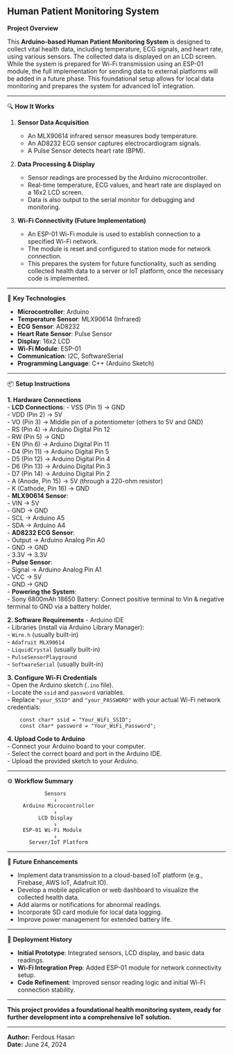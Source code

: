 ## Human Patient Monitoring System ##

**Project Overview**

This **Arduino-based Human Patient Monitoring System** is designed to collect vital health data, including temperature, ECG signals, and heart rate, using various sensors. The collected data is displayed on an LCD screen. While the system is prepared for Wi-Fi transmission using an ESP-01 module, the full implementation for sending data to external platforms will be added in a future phase. This foundational setup allows for local data monitoring and prepares the system for advanced IoT integration.

---

🔍 **How It Works**

1.  **Sensor Data Acquisition**
    - An MLX90614 infrared sensor measures body temperature.
    - An AD8232 ECG sensor captures electrocardiogram signals.
    - A Pulse Sensor detects heart rate (BPM).

2.  **Data Processing & Display**
    - Sensor readings are processed by the Arduino microcontroller.
    - Real-time temperature, ECG values, and heart rate are displayed on a 16x2 LCD screen.
    - Data is also output to the serial monitor for debugging and monitoring.

3.  **Wi-Fi Connectivity (Future Implementation)**
    - An ESP-01 Wi-Fi module is used to establish connection to a specified Wi-Fi network.
    - The module is reset and configured to station mode for network connection.
    - This prepares the system for future functionality, such as sending collected health data to a server or IoT platform, once the necessary code is implemented.

---

🔧 **Key Technologies**

- **Microcontroller**: Arduino
- **Temperature Sensor**: MLX90614 (Infrared)
- **ECG Sensor**: AD8232
- **Heart Rate Sensor**: Pulse Sensor
- **Display**: 16x2 LCD
- **Wi-Fi Module**: ESP-01
- **Communication**: I2C, SoftwareSerial
- **Programming Language**: C++ (Arduino Sketch)

---

📦 **Setup Instructions**

**1. Hardware Connections**  
    - **LCD Connections**:
        - VSS (Pin 1) $\rightarrow$ GND  
        - VDD (Pin 2) $\rightarrow$ 5V  
        - VO (Pin 3) $\rightarrow$ Middle pin of a potentiometer (others to 5V and GND)  
        - RS (Pin 4) $\rightarrow$ Arduino Digital Pin 12  
        - RW (Pin 5) $\rightarrow$ GND  
        - EN (Pin 6) $\rightarrow$ Arduino Digital Pin 11  
        - D4 (Pin 11) $\rightarrow$ Arduino Digital Pin 5  
        - D5 (Pin 12) $\rightarrow$ Arduino Digital Pin 4  
        - D6 (Pin 13) $\rightarrow$ Arduino Digital Pin 3  
        - D7 (Pin 14) $\rightarrow$ Arduino Digital Pin 2  
        - A (Anode, Pin 15) $\rightarrow$ 5V (through a 220-ohm resistor)  
        - K (Cathode, Pin 16) $\rightarrow$ GND  
    - **MLX90614 Sensor**:  
        - VIN $\rightarrow$ 5V  
        - GND $\rightarrow$ GND  
        - SCL $\rightarrow$ Arduino A5  
        - SDA $\rightarrow$ Arduino A4  
    - **AD8232 ECG Sensor**:  
        - Output $\rightarrow$ Arduino Analog Pin A0  
        - GND $\rightarrow$ GND  
        - 3.3V $\rightarrow$ 3.3V  
    - **Pulse Sensor**:  
        - Signal $\rightarrow$ Arduino Analog Pin A1  
        - VCC $\rightarrow$ 5V  
        - GND $\rightarrow$ GND  
    - **Powering the System**:  
        - Sony 6800mAh 18650 Battery: Connect positive terminal to Vin & negative   terminal to GND via a battery holder.  

**2. Software Requirements**
    - Arduino IDE  
    - Libraries (install via Arduino Library Manager):  
        - `Wire.h` (usually built-in)  
        - `Adafruit MLX90614`  
        - `LiquidCrystal` (usually built-in)  
        - `PulseSensorPlayground`  
        - `SoftwareSerial` (usually built-in)  

**3. Configure Wi-Fi Credentials**  
    - Open the Arduino sketch (`.ino` file).  
    - Locate the `ssid` and `password` variables.  
    - Replace `"your_SSID"` and `"your_PASSWORD"` with your actual Wi-Fi network credentials:  

        const char* ssid = "Your_WiFi_SSID";  
        const char* password = "Your_WiFi_Password";  


**4. Upload Code to Arduino**  
    - Connect your Arduino board to your computer.  
    - Select the correct board and port in the Arduino IDE.  
    - Upload the provided sketch to your Arduino.  

---

⚙️ **Workflow Summary**


                Sensors
                   ↓
         Arduino Microcontroller
                   ↓
              LCD Display
                   ↓
         ESP-01 Wi-Fi Module
                   ↓
           Server/IoT Platform


---

🌟 **Future Enhancements**

- Implement data transmission to a cloud-based IoT platform (e.g., Firebase, AWS IoT, Adafruit IO).
- Develop a mobile application or web dashboard to visualize the collected health data.
- Add alarms or notifications for abnormal readings.
- Incorporate SD card module for local data logging.
- Improve power management for extended battery life.

---

🧪 **Deployment History**

* **Initial Prototype**: Integrated sensors, LCD display, and basic data readings.
* **Wi-Fi Integration Prep**: Added ESP-01 module for network connectivity setup.
* **Code Refinement**: Improved sensor reading logic and initial Wi-Fi connection stability.

---

**This project provides a foundational health monitoring system, ready for further development into a comprehensive IoT solution.**

---

**Author:** Ferdous Hasan  
**Date:** June 24, 2024